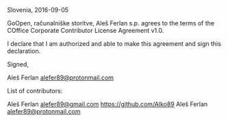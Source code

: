 Slovenia, 2016-09-05

GoOpen, računalniške storitve, Aleš Ferlan s.p. agrees to the terms of the
COffice Corporate Contributor License Agreement v1.0.

I declare that I am authorized and able to make this agreement and sign this
declaration.

Signed,

Aleš Ferlan alefer89@protonmail.com

List of contributors:

Aleš Ferlan alefer89@gmail.com https://github.com/Alko89
Aleš Ferlan alefer89@protonmail.com
